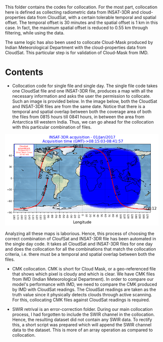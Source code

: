 This folder contains the codes for collocation. For the most part, collocation here is defined as collecting radiometric data from INSAT-3DR and cloud-properties data from CloudSat, with a certain tolerable
temporal and spatial offset. The temporal offset is 30 minutes and the spatial offset is 1 km in this case. In fact, the maximum spatial offset is reduced to 0.55 km through filtering, while using
the data. 

The same logic has also been used to collocate Cloud-Mask produced by Indian Meteorological Department with the cloud-properties data from CloudSat. This particular step is for validation of Cloud-Mask from IMD.

# Contents

- Collocation code for single file and single day. The single file code takes one CloudSat file and one INSAT-3DR file, produces a map with all the necessary information and asks the user the permission to collocate. Such an image is provided below. In the image below, both the CloudSat and INSAT-3DR files are from the same date. Notice that there is a temporal and spatial overlap between both the coverage area of both the files from 0815 hours till 0841 hours, in between the area from Antarctica till western India. Thus, we can go ahead for the collocation with this particular combination of files. 

<p align= "center">
  <img src="../cloudsatorbit/Actual photo used in collocation INSAT cloudsat combined.png" alt="">
</p>

  
Analyzing all these maps is laborious. Hence, this process of choosing the correct combination of CloufSat and INSAT-3DR file has been automated in the single day code. It takes all CloudSat and INSAT-3DR files for one day and does the collocation for all the combinations that match the collocation criteria, i.e. there must be a temporal and spatial overlap between both the files.

- CMK collocation. CMK is short for Cloud Mask, or a geo-referenced file that shows which pixel is cloudy and which is clear. We have CMK files from IMD (Indian Meteorological Department). In order to compare our model's performance with IMD, we need to compare the CMK produced by IMD with CloudSat readings. The CloudSat readings are taken as the truth value since it physically detects clouds through active scanning.
For this, collocating CMK files against CloudSat readings is required.

- SWIR retrival is an error-correction folder. During our main collocation process, I had forgotten to include the SWIR channel in the collocation. Hence, the resulting dataset did not contain any SWIR data. To rectify this, a short script was prepared which will append the SWIR channel data to the dataset. This is more of an array operation as compared to collocation.
